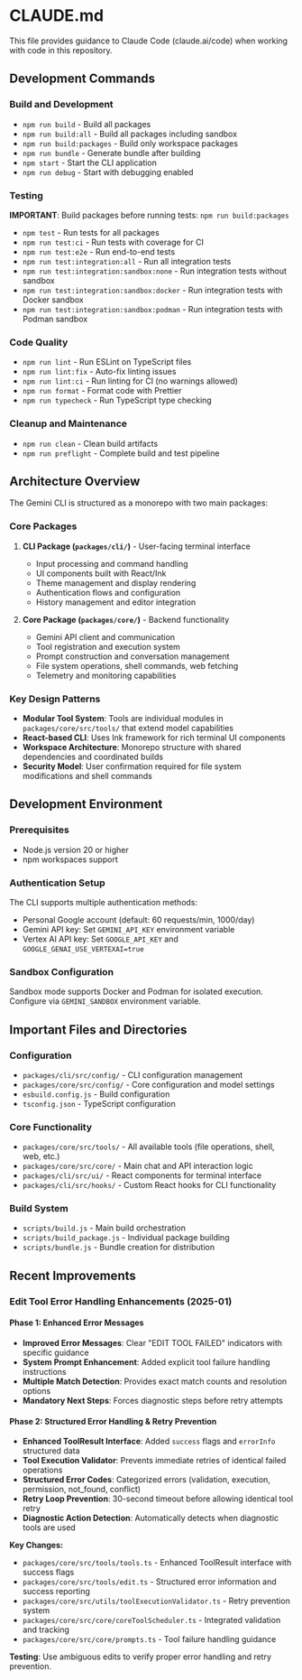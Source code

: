 # CLAUDE.md

This file provides guidance to Claude Code (claude.ai/code) when working with code in this repository.

## Development Commands

### Build and Development
- `npm run build` - Build all packages
- `npm run build:all` - Build all packages including sandbox
- `npm run build:packages` - Build only workspace packages
- `npm run bundle` - Generate bundle after building
- `npm start` - Start the CLI application
- `npm run debug` - Start with debugging enabled

### Testing
**IMPORTANT**: Build packages before running tests: `npm run build:packages`

- `npm test` - Run tests for all packages
- `npm run test:ci` - Run tests with coverage for CI
- `npm run test:e2e` - Run end-to-end tests
- `npm run test:integration:all` - Run all integration tests
- `npm run test:integration:sandbox:none` - Run integration tests without sandbox
- `npm run test:integration:sandbox:docker` - Run integration tests with Docker sandbox
- `npm run test:integration:sandbox:podman` - Run integration tests with Podman sandbox

### Code Quality
- `npm run lint` - Run ESLint on TypeScript files
- `npm run lint:fix` - Auto-fix linting issues
- `npm run lint:ci` - Run linting for CI (no warnings allowed)
- `npm run format` - Format code with Prettier
- `npm run typecheck` - Run TypeScript type checking

### Cleanup and Maintenance
- `npm run clean` - Clean build artifacts
- `npm run preflight` - Complete build and test pipeline

## Architecture Overview

The Gemini CLI is structured as a monorepo with two main packages:

### Core Packages
1. **CLI Package (`packages/cli/`)** - User-facing terminal interface
   - Input processing and command handling
   - UI components built with React/Ink
   - Theme management and display rendering
   - Authentication flows and configuration
   - History management and editor integration

2. **Core Package (`packages/core/`)** - Backend functionality
   - Gemini API client and communication
   - Tool registration and execution system
   - Prompt construction and conversation management
   - File system operations, shell commands, web fetching
   - Telemetry and monitoring capabilities

### Key Design Patterns
- **Modular Tool System**: Tools are individual modules in `packages/core/src/tools/` that extend model capabilities
- **React-based CLI**: Uses Ink framework for rich terminal UI components
- **Workspace Architecture**: Monorepo structure with shared dependencies and coordinated builds
- **Security Model**: User confirmation required for file system modifications and shell commands

## Development Environment

### Prerequisites
- Node.js version 20 or higher
- npm workspaces support

### Authentication Setup
The CLI supports multiple authentication methods:
- Personal Google account (default: 60 requests/min, 1000/day)
- Gemini API key: Set `GEMINI_API_KEY` environment variable
- Vertex AI API key: Set `GOOGLE_API_KEY` and `GOOGLE_GENAI_USE_VERTEXAI=true`

### Sandbox Configuration
Sandbox mode supports Docker and Podman for isolated execution. Configure via `GEMINI_SANDBOX` environment variable.

## Important Files and Directories

### Configuration
- `packages/cli/src/config/` - CLI configuration management
- `packages/core/src/config/` - Core configuration and model settings
- `esbuild.config.js` - Build configuration
- `tsconfig.json` - TypeScript configuration

### Core Functionality
- `packages/core/src/tools/` - All available tools (file operations, shell, web, etc.)
- `packages/core/src/core/` - Main chat and API interaction logic
- `packages/cli/src/ui/` - React components for terminal interface
- `packages/cli/src/hooks/` - Custom React hooks for CLI functionality

### Build System
- `scripts/build.js` - Main build orchestration
- `scripts/build_package.js` - Individual package building
- `scripts/bundle.js` - Bundle creation for distribution

## Recent Improvements

### Edit Tool Error Handling Enhancements (2025-01)

#### Phase 1: Enhanced Error Messages
- **Improved Error Messages**: Clear "EDIT TOOL FAILED" indicators with specific guidance
- **System Prompt Enhancement**: Added explicit tool failure handling instructions
- **Multiple Match Detection**: Provides exact match counts and resolution options
- **Mandatory Next Steps**: Forces diagnostic steps before retry attempts

#### Phase 2: Structured Error Handling & Retry Prevention
- **Enhanced ToolResult Interface**: Added `success` flags and `errorInfo` structured data
- **Tool Execution Validator**: Prevents immediate retries of identical failed operations
- **Structured Error Codes**: Categorized errors (validation, execution, permission, not_found, conflict)
- **Retry Loop Prevention**: 30-second timeout before allowing identical tool retry
- **Diagnostic Action Detection**: Automatically detects when diagnostic tools are used

**Key Changes:**
- `packages/core/src/tools/tools.ts` - Enhanced ToolResult interface with success flags
- `packages/core/src/tools/edit.ts` - Structured error information and success reporting
- `packages/core/src/utils/toolExecutionValidator.ts` - Retry prevention system
- `packages/core/src/core/coreToolScheduler.ts` - Integrated validation and tracking
- `packages/core/src/core/prompts.ts` - Tool failure handling guidance

**Testing**: Use ambiguous edits to verify proper error handling and retry prevention.
